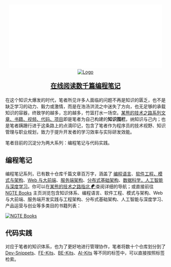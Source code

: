 <!-- PROJECT LOGO -->
<br />
<p align="center">
  <a href="https://github.com/wx-chevalier">
    <img src="https://raw.githubusercontent.com/wx-chevalier/wx-chevalier/master/header.svg" alt="Logo" style="width: 50vw;height: 200px" />
    <img src="https://github-readme-stats.vercel.app/api?username=wx-chevalier" alt="Logo" style="width: 50vw;height: 400px" />
  </a>

  <p align="center" style="font-size: 20px">
    <strong><a href="https://ng-tech.icu/books/">在线阅读数千篇编程笔记</a></strong>
  </p>
</p>

在这个知识大爆发的时代，笔者所见许多人面临的问题不再是知识的匮乏，也不是缺乏学习的动力、毅力或激情，而是在浩汤洪流之中迷失了方向，也无足够的承载知识的容器，终致学的越多，忘的越多，竹篮打水一场空。[某熊的技术之路系列文章、书籍、视频、代码、项目](https://github.com/wx-chevalier)即是笔者为自己构建的**知识围栏**，纳知识与己内；也是笔者蹒跚行进于这条路上的点滴印记，包含了笔者作为程序员的技术视野、知识管理与职业规划，致力于提升开发者的学习效率与实际研发效能。

笔者目前的沉淀分为两大系列：编程笔记与代码实践。

## 编程笔记

编程笔记系列，已有数十仓库千篇文章百万字，涵盖了 [编程语言](https://github.com/wx-chevalier/PLT-Series)、[软件工程、模式与架构](https://github.com/wx-chevalier/SoftwareArchitecture-Series)、[Web 与大前端](https://github.com/wx-chevalier/Web-Series)、[服务端架构](https://github.com/wx-chevalier/MicroHA-Series)、[分布式基础架构](https://github.com/wx-chevalier/DistributedSystem-Series)、[数据科学，人工智能与深度学习](https://github.com/wx-chevalier/AI-Series)。你可以在[某熊的技术之路指北 ☯](https://github.com/wx-chevalier/Developer-Zero-To-Mastery)查阅详细的导航；或直接前往 [NGTE Books](https://ng-tech.icu/books/) 主页浏览包含知识体系、编程语言、软件工程、模式与架构、Web 与大前端、服务端开发实践与工程架构、分布式基础架构、人工智能与深度学习、产品运营与创业等多类目的书籍列表：

[![NGTE Books](https://s2.ax1x.com/2020/01/18/19uXtI.png)](https://ng-tech.icu/books/)

## 代码实践

对应于笔者的知识体系，也为了更好地进行管理协作，笔者将数十个仓库划分到了 [Dev-Snippets](https://github.com/Dev-Snippets)、[FE-Kits](https://github.com/FE-Kits)、[BE-Kits](https://github.com/BE-Kits)、[AI-Kits](https://github.com/AI-Kits) 等不同的标签中，可以直接按照标签检索。
